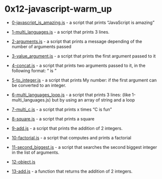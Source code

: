 # 0x12-javascript-warm_up

- [0-javascript_is_amazing.js](./0-javascript_is_amazing.js) -  a script that prints “JavaScript is amazing”

- [1-multi_languages.js](./1-multi_languages.js) - a script that prints 3 lines.

- [2-arguments.js](./2-arguments.js) -  a script that prints a message depending of the number of arguments passed

- [3-value_argument.js](./3-value_argument.js) - a script that prints the first argument passed to it

- [4-concat.js](./4-concat.js) -  a script that prints two arguments passed to it, in the following format: “ is ”

- [5-to_integer.js](./5-to_integer.js) - a script that prints My number: <first argument converted in integer> if the first argument can be converted to an integer.

- [6-multi_languages_loop.js](./6-multi_languages_loop.js) -  a script that prints 3 lines: (like 1-multi_languages.js) but by using an array of string and a loop

- [7-multi_c.js](./7-multi_c.js) - a script that prints x times “C is fun”

- [8-square.js](./8-square.js) - a script that prints a square

- [9-add.js](./9-add.js) - a script that prints the addition of 2 integers.

- [10-factorial.js](./10-factorial.js) - a script that computes and prints a factorial

- [11-second_biggest.js](./11-second_biggest.js) - a script that searches the second biggest integer in the list of arguments.

- [12-object.js](./12-object.js)

- [13-add.js](./13-add.js) - a function that returns the addition of 2 integers.
